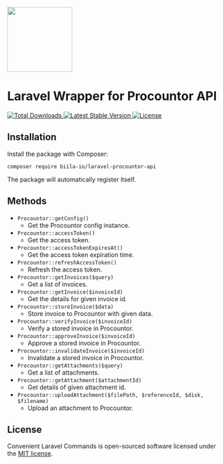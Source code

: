 <p>
  <img src="https://biila.io/images/biila.svg" width="150">
</p>

# Laravel Wrapper for Procountor API

<p>
  <a href="https://packagist.org/packages/biila-io/laravel-procountor-api">
    <img src="https://img.shields.io/packagist/dt/biila-io/laravel-procountor-api" alt="Total Downloads">
  </a>
  <a href="https://packagist.org/packages/biila-io/laravel-procountor-api">
    <img src="https://img.shields.io/packagist/v/biila-io/laravel-procountor-api" alt="Latest Stable Version">
  </a>
  <a href="https://packagist.org/packages/biila-io/laravel-procountor-api">
    <img src="https://img.shields.io/packagist/l/biila-io/laravel-procountor-api" alt="License">
  </a>
</p>

## Installation

Install the package with Composer:

    composer require biila-io/laravel-procountor-api

The package will automatically register itself.

## Methods

- `Procountor::getConfig()`
  - Get the Procountor config instance.
- `Procountor::accessToken()`
  - Get the access token.
- `Procountor::accessTokenExpiresAt()`
  - Get the access token expiration time.
- `Procountor::refreshAccessToken()`
  - Refresh the access token.
- `Procountor::getInvoices($query)`
  - Get a list of invoices.
- `Procountor::getInvoice($invoiceId)`
  - Get the details for given invoice id.
- `Procountor::storeInvoice($data)`
  - Store invoice to Procountor with given data.
- `Procountor::verifyInvoice($invoiceId)`
  - Verify a stored invoice in Procountor.
- `Procountor::approveInvoice($invoiceId)`
  - Approve a stored invoice in Procountor.
- `Procountor::invalidateInvoice($invoiceId)`
  - Invalidate a stored invoice in Procountor.
- `Procountor::getAttachments($query)`
  - Get a list of attachments.
- `Procountor::getAttachment($attachmentId)`
  - Get details of given attachment id.
- `Procountor::uploadAttachment($filePath, $referenceId, $disk, $filename)`
  - Upload an attachment to Procountor.

## License

Convenient Laravel Commands is open-sourced software licensed under the [MIT license](LICENSE.md).
